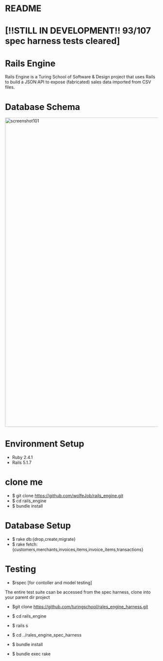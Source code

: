 # README
# [!!STILL IN DEVELOPMENT!! 93/107 spec harness tests cleared] 
# Rails Engine
Rails Engine is a Turing School of Software & Design project that uses Rails to build a JSON:API to expose (fabricated) 
sales data imported from CSV files. 

# Database Schema
  <img width="1016" alt="screenshot101" src="https://user-images.githubusercontent.com/33855435/66276509-1beca780-e851-11e9-9cfb-076d85aa727f.png">

  
# Environment Setup 
  - Ruby 2.4.1 
  - Rails 5.1.7 
  
 # clone me 
 - $ git clone https://github.com/wolfeJob/rails_engine.git
 - $ cd rails_engine
 - $ bundle install
 
 # Database Setup
 - $ rake db:{drop,create,migrate}
 - $ rake fetch:{customers,merchants,invoices,items,invoice_items,transactions}
 
 # Testing
 - $rspec [for contoller and model testing]
 
 The entire test suite csan be accessed from the spec harness, clone into your parent dir project
 - $git clone https://github.com/turingschool/rales_engine_harness.git
 
 - $ cd rails_engine
 - $ rails s
 - $ cd ../rales_engine_spec_harness 
 - $ bundle install 
 - $ bundle exec rake
 
 
 


